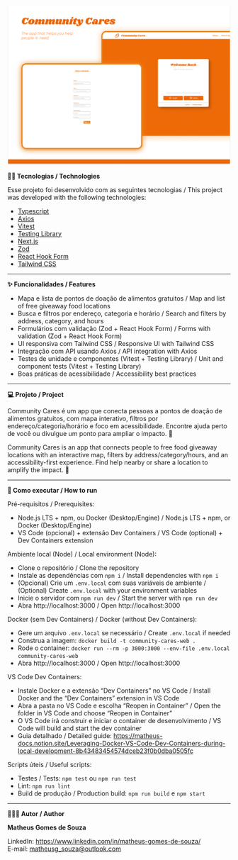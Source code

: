 ![](./assets/readme/community-cares-web-cover.png)

**👨‍💻 Tecnologias / Technologies**

Esse projeto foi desenvolvido com as seguintes tecnologias / This project was developed with the following technologies:
- [Typescript](https://www.typescriptlang.org/)
- [Axios](https://axios-http.com/)
- [Vitest](https://vitest.dev/)
- [Testing Library](https://testing-library.com)
- [Next.js](https://nextjs.org/)
- [Zod](https://zod.dev/)
- [React Hook Form](https://react-hook-form.com/)
- [Tailwind CSS](https://tailwindcss.com/)

-----------------------------------------------------------------------------------------------------------------------------------------------------------------------------------

**✨ Funcionalidades / Features**

- Mapa e lista de pontos de doação de alimentos gratuitos / Map and list of free giveaway food locations
- Busca e filtros por endereço, categoria e horário / Search and filters by address, category, and hours
- Formulários com validação (Zod + React Hook Form) / Forms with validation (Zod + React Hook Form)
- UI responsiva com Tailwind CSS / Responsive UI with Tailwind CSS
- Integração com API usando Axios / API integration with Axios
- Testes de unidade e componentes (Vitest + Testing Library) / Unit and component tests (Vitest + Testing Library)
- Boas práticas de acessibilidade / Accessibility best practices

-----------------------------------------------------------------------------------------------------------------------------------------------------------------------------------

**💻 Projeto / Project**

Community Cares é um app que conecta pessoas a pontos de doação de alimentos gratuitos, com mapa interativo, filtros por endereço/categoria/horário e foco em acessibilidade. Encontre ajuda perto de você ou divulgue um ponto para ampliar o impacto. 🧡

Community Cares is an app that connects people to free food giveaway locations with an interactive map, filters by address/category/hours, and an accessibility-first experience. Find help nearby or share a location to amplify the impact. 🧡

-----------------------------------------------------------------------------------------------------------------------------------------------------------------------------------

**🚀 Como executar / How to run**

Pré-requisitos / Prerequisites:
- Node.js LTS + npm, ou Docker (Desktop/Engine) / Node.js LTS + npm, or Docker (Desktop/Engine)
- VS Code (opcional) + extensão Dev Containers / VS Code (optional) + Dev Containers extension

Ambiente local (Node) / Local environment (Node):
- Clone o repositório / Clone the repository
- Instale as dependências com `npm i` / Install dependencies with `npm i`
- (Opcional) Crie um `.env.local` com suas variáveis de ambiente / (Optional) Create `.env.local` with your environment variables
- Inicie o servidor com `npm run dev` / Start the server with `npm run dev`
- Abra http://localhost:3000 / Open http://localhost:3000

Docker (sem Dev Containers) / Docker (without Dev Containers):
- Gere um arquivo `.env.local` se necessário / Create `.env.local` if needed
- Construa a imagem: `docker build -t community-cares-web .`
- Rode o container: `docker run --rm -p 3000:3000 --env-file .env.local community-cares-web`
- Abra http://localhost:3000 / Open http://localhost:3000

VS Code Dev Containers:
- Instale Docker e a extensão “Dev Containers” no VS Code / Install Docker and the “Dev Containers” extension in VS Code
- Abra a pasta no VS Code e escolha “Reopen in Container” / Open the folder in VS Code and choose “Reopen in Container”
- O VS Code irá construir e iniciar o container de desenvolvimento / VS Code will build and start the dev container
- Guia detalhado / Detailed guide: https://matheus-docs.notion.site/Leveraging-Docker-VS-Code-Dev-Containers-during-local-development-8b43483454574dceb23f0b0dba0505fc

Scripts úteis / Useful scripts:
- Testes / Tests: `npm test` ou `npm run test`
- Lint: `npm run lint`
- Build de produção / Production build: `npm run build` e `npm start`

-----------------------------------------------------------------------------------------------------------------------------------------------------------------------------------

**🧑🏾‍💻 Autor / Author**

**Matheus Gomes de Souza**

LinkedIn: https://www.linkedin.com/in/matheus-gomes-de-souza/ <br/>
E-mail: matheusg_souza@outlook.com
